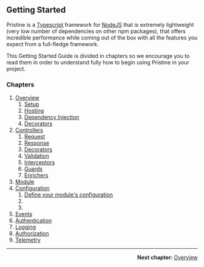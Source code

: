 Getting Started
------------

Pristine is a [Typescript](https://www.typescriptlang.org) framework for [NodeJS](https://nodejs.org/en/) that is extremely lightweight (very low number of dependencies on other npm packages),
that offers incredible performance while coming out of the box with all the features you expect from a full-fledge framework.

This Getting Started Guide is divided in chapters so we encourage you to read them in order to understand fully how to begin using Pristine in your project.

### Chapters
1. [Overview](01-overview/00.index.md)
   1. [Setup](01-overview/01.setup.md)
   2. [Hosting](01-overview/02.hosting.md)
   3. [Dependency Injection](01-overview/03.dependency-injection.md)
   4. [Decorators](01-overview/04.decorators.md)
2. [Controllers](02-controllers/00.index.md)
   1. [Request](02-controllers/01.request.md)
   2. [Response](02-controllers/02.response.md)
   3. [Decorators](02-controllers/03.decorators.md)
   4. [Validation](02-controllers/04.validation.md)
   5. [Interceptors](02-controllers/05.interceptors.md)
   6. [Guards](02-controllers/06.guards.md)
   7. [Enrichers](02-controllers/07.enrichers.md)
3. [Module](docs/getting-started/04-configuration/00.index.md)
4. [Configuration](docs/getting-started/04-configuration/00.index.md)
   1. [Define your module's configuration](docs/getting-started/04-configuration/)
   2. [](docs/getting-started/04-configuration/)
   3. [](docs/getting-started/04-configuration/)
5. [Events](docs/getting-started/05-events/00.index.md)
6. [Authentication](docs/getting-started/06-authentication/00.index.md)
7. [Logging](docs/getting-started/07-logging/00.index.md)
8. [Authorization](docs/getting-started/08-authorization/00.index.md)
9. [Telemetry](docs/getting-started/09-telemetry/00.index.md)

---------
<p align="right">
<strong>Next chapter: </strong> <a href="01-overview/00.index.md">Overview</a>
</p>